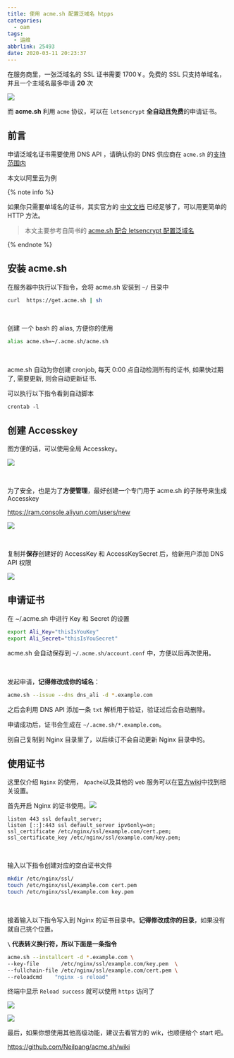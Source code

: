 ```yaml
---
title: 使用 acme.sh 配置泛域名 htpps
categories:
  - oam
tags:
  - 运维
abbrlink: 25493
date: 2020-03-11 20:23:37
---
```




在服务商里，一张泛域名的 SSL 证书需要 1700￥。免费的 SSL 只支持单域名，并且一个主域名最多申请 **20** 次

![](https://markdown.yeek.top/20200311203410.png)



而 **acme.sh** 利用 `acme` 协议，可以在 `letsencrypt`  **全自动且免费**的申请证书。



<!-- more -->



## 前言

申请泛域名证书需要使用 DNS API ，请确认你的 DNS 供应商在 `acme.sh` 的[支持范围内](https://github.com/acmesh-official/acme.sh/wiki/dnsapi)

本文以阿里云为例

{% note info %}

如果你只需要单域名的证书，其实官方的 [中文文档](https://github.com/acmesh-official/acme.sh/wiki/%E8%AF%B4%E6%98%8E) 已经足够了，可以用更简单的 HTTP 方法。

> 本文主要参考自简书的 [acme.sh 配合 letsencrypt 配置泛域名](https://www.jianshu.com/p/dbe180979e77)

{% endnote %}



## 安装 acme.sh

在服务器中执行以下指令，会将 acme.sh 安装到 `~/` 目录中

```bash
curl  https://get.acme.sh | sh
```

<br>

创建 一个 bash 的 alias, 方便你的使用

```bash
alias acme.sh=~/.acme.sh/acme.sh
```

<br>

acme.sh 自动为你创建 cronjob, 每天 0:00 点自动检测所有的证书, 如果快过期了, 需要更新, 则会自动更新证书.

可以执行以下指令看到自动脚本

```
crontab -l
```



## 创建 Accesskey

图方便的话，可以使用全局 Accesskey。

![](https://markdown.yeek.top/20200311204841.png)

<br>

为了安全，也是为了**方便管理**，最好创建一个专门用于 acme.sh 的子账号来生成 Accesskey

https://ram.console.aliyun.com/users/new

![](https://markdown.yeek.top/20200311205057.png)

<br>

复制并**保存**创建好的 AccessKey 和 AccessKeySecret 后，给新用户添加 DNS API 权限

![](https://markdown.yeek.top/20200311205534.png)





## 申请证书

在 ~/.acme.sh 中进行 Key 和 Secret 的设置

```bash
export Ali_Key="thisIsYouKey"
export Ali_Secret="thisIsYouSecret"
```

acme.sh 会自动保存到 `~/.acme.sh/account.conf` 中，方便以后再次使用。

<br>

发起申请，**记得修改成你的域名**： 

```bash
acme.sh --issue --dns dns_ali -d *.example.com 
```

之后会利用 DNS API 添加一条 `txt` 解析用于验证，验证过后会自动删除。

申请成功后，证书会生成在 `~/.acme.sh/*.example.com`。

别自己复制到 Nginx 目录里了，以后续订不会自动更新 Nginx 目录中的。





## 使用证书

这里仅介绍 `Nginx` 的使用， `Apache`以及其他的 `web` 服务可以在[官方wiki](https://github.com/acmesh-official/acme.sh/wiki/%E8%AF%B4%E6%98%8E)中找到相关设置。

首先开启 Nginx 的证书使用。![](https://markdown.yeek.top/20200311211644.png)

```
listen 443 ssl default_server;
listen [::]:443 ssl default_server ipv6only=on;
ssl_certificate /etc/nginx/ssl/example.com/cert.pem;
ssl_certificate_key /etc/nginx/ssl/example.com/key.pem;
```

<br>

输入以下指令创建对应的空白证书文件

```bash
mkdir /etc/nginx/ssl/
touch /etc/nginx/ssl/example.com cert.pem
touch /etc/nginx/ssl/example.com key.pem
```

<br>

接着输入以下指令写入到 Nginx 的证书目录中。**记得修改成你的目录**，如果没有就自己挑个位置。

 **`\` 代表转义换行符，所以下面是一条指令**

```bash
acme.sh --installcert -d *.example.com \
--key-file       /etc/nginx/ssl/example.com/key.pem  \
--fullchain-file /etc/nginx/ssl/example.com/cert.pem \
--reloadcmd    "nginx -s reload"
```

终端中显示 `Reload success`  就可以使用 `https`  访问了

![](https://markdown.yeek.top/20200311215531.png)

![](https://markdown.yeek.top/20200311215436.png)

最后，如果你想使用其他高级功能，建议去看官方的 wik，也顺便给个 start 吧。

https://github.com/Neilpang/acme.sh/wiki

